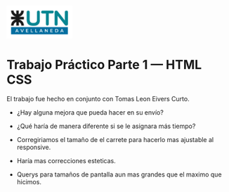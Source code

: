 <img src="assets/utn_logo.svg" width="150">


# Trabajo Práctico Parte 1 — HTML CSS

El trabajo fue hecho en conjunto con Tomas Leon Eivers Curto.

- ¿Hay alguna mejora que pueda hacer en su envío?
- ¿Qué haría de manera diferente si se le asignara más tiempo?

- Corregiriamos el tamaño de el carrete para hacerlo mas ajustable al responsive.
- Haría mas correcciones esteticas.
- Querys para tamaños de pantalla aun mas grandes que el maximo que hicimos.

